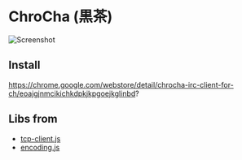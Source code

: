 ChroCha (黒茶)
==============

![Screenshot](https://raw.github.com/technohippy/irc-client-for-chrome/master/doc/img/chrocha_main_en.png)

Install
-----------------
https://chrome.google.com/webstore/detail/chrocha-irc-client-for-ch/eoajgjnmcikichkdpkjkpgoejkglinbd?

Libs from
-----------------

* [tcp-client.js](https://github.com/GoogleChrome/chrome-app-samples/tree/master/telnet)
* [encoding.js](http://code.google.com/p/stringencoding/)

